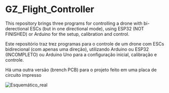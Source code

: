 # GZ_Flight_Controller
This repository brings three programs for controlling a drone with bi-derectional ESCs (but in one directional mode), using ESP32 (NOT FINISHED) or Arduino for the setup, calibration and control.

Este repositório traz trez programas para o controle de um drone com ESCs bidirecional (com apenas uma direção), utilizando Arduino ou ESP32 (INCOMPLETO) ou Arduino Uno para a configuração inicial, calibração e controle.

Há uma outra versão (brench PCB) para o projeto feito em uma placa de circuito impresso

![Esquemático_real](https://user-images.githubusercontent.com/60723990/227245618-0c706f9b-d13c-4428-ab34-cdcbe258e905.png)
